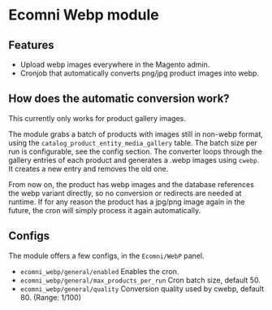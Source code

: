 # Ecomni Webp module

## Features
- Upload webp images everywhere in the Magento admin.
- Cronjob that automatically converts png/jpg product images into webp.

## How does the automatic conversion work?

This currently only works for product gallery images.

The module grabs a batch of products with images still in non-webp format, using the `catalog_product_entity_media_gallery` table.
The batch size per run is configurable, see the config section.
The converter loops through the gallery entries of each product and generates a .webp images using `cwebp`.
It creates a new entry and removes the old one.

From now on, the product has webp images and the database references the webp variant directly, so no conversion or redirects are needed at runtime.
If for any reason the product has a jpg/png image again in the future, the cron will simply process it again automatically.

## Configs

The module offers a few configs, in the `Ecomni/WebP` panel.
- `ecomni_webp/general/enabled` Enables the cron.
- `ecomni_webp/general/max_products_per_run` Cron batch size, default 50.
- `ecomni_webp/general/quality` Conversion quality used by cwebp, default 80. (Range: 1/100)


